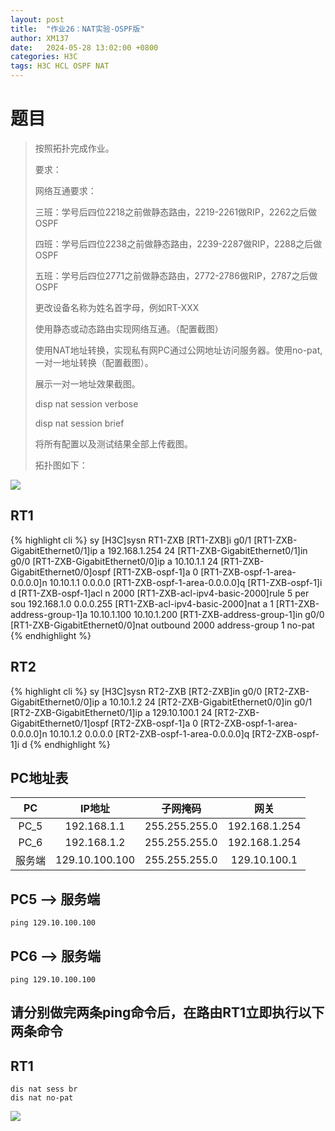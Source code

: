 ```yaml
---
layout: post
title:  "作业26：NAT实验-OSPF版"
author: XM137
date:   2024-05-28 13:02:00 +0800
categories: H3C
tags: H3C HCL OSPF NAT
---
```


# 题目

>按照拓扑完成作业。
> 
> 要求：
> 
> 网络互通要求：
> 
> 三班：学号后四位2218之前做静态路由，2219-2261做RIP，2262之后做OSPF
> 
> 四班：学号后四位2238之前做静态路由，2239-2287做RIP，2288之后做OSPF
> 
> 五班：学号后四位2771之前做静态路由，2772-2786做RIP，2787之后做OSPF
> 
> 更改设备名称为姓名首字母，例如RT-XXX
> 
> 使用静态或动态路由实现网络互通。（配置截图）
> 
> 使用NAT地址转换，实现私有网PC通过公网地址访问服务器。使用no-pat,一对一地址转换（配置截图）。
> 
> 展示一对一地址效果截图。
> 
> disp nat session verbose
> 
> disp nat session brief
> 
> 将所有配置以及测试结果全部上传截图。
> 
> 拓扑图如下：

![](https://p.ananas.chaoxing.com/star3/origin/4098edf0694f3d8e08866f24297cef02.png)


## RT1
{% highlight cli %}
<H3C>sy
[H3C]sysn RT1-ZXB
[RT1-ZXB]i g0/1
[RT1-ZXB-GigabitEthernet0/1]ip a 192.168.1.254 24
[RT1-ZXB-GigabitEthernet0/1]in g0/0
[RT1-ZXB-GigabitEthernet0/0]ip a 10.10.1.1 24
[RT1-ZXB-GigabitEthernet0/0]ospf
[RT1-ZXB-ospf-1]a 0
[RT1-ZXB-ospf-1-area-0.0.0.0]n 10.10.1.1 0.0.0.0
[RT1-ZXB-ospf-1-area-0.0.0.0]q
[RT1-ZXB-ospf-1]i d
[RT1-ZXB-ospf-1]acl n 2000
[RT1-ZXB-acl-ipv4-basic-2000]rule 5 per sou 192.168.1.0 0.0.0.255
[RT1-ZXB-acl-ipv4-basic-2000]nat a 1
[RT1-ZXB-address-group-1]a 10.10.1.100 10.10.1.200
[RT1-ZXB-address-group-1]in g0/0
[RT1-ZXB-GigabitEthernet0/0]nat outbound 2000 address-group 1 no-pat 
{% endhighlight %}

## RT2
{% highlight cli %}
<H3C>sy
[H3C]sysn RT2-ZXB
[RT2-ZXB]in g0/0
[RT2-ZXB-GigabitEthernet0/0]ip a 10.10.1.2 24
[RT2-ZXB-GigabitEthernet0/0]in g0/1
[RT2-ZXB-GigabitEthernet0/1]ip a 129.10.100.1 24
[RT2-ZXB-GigabitEthernet0/1]ospf 
[RT2-ZXB-ospf-1]a 0
[RT2-ZXB-ospf-1-area-0.0.0.0]n 10.10.1.2 0.0.0.0
[RT2-ZXB-ospf-1-area-0.0.0.0]q
[RT2-ZXB-ospf-1]i d
{% endhighlight %}

## PC地址表

|     PC      |     IP地址       |      子网掩码      |        网关         |     
|   :----:    |     :----:       |       :----:      |       :----:        |
|    PC_5     |   192.168.1.1    |   255.255.255.0   |    192.168.1.254    |
|    PC_6     |   192.168.1.2    |   255.255.255.0   |    192.168.1.254    |
|   服务端     |  129.10.100.100  |   255.255.255.0   |    129.10.100.1    |   


## PC5 --> 服务端
```CLI
ping 129.10.100.100
```

## PC6 --> 服务端
```CLI
ping 129.10.100.100
```

## 请分别做完两条ping命令后，在路由RT1立即执行以下两条命令
## RT1
```CLI
dis nat sess br
dis nat no-pat
```

![](https://p.ananas.chaoxing.com/star3/origin/4147ba8ea2b7c36743eb47af63de8d11.png)